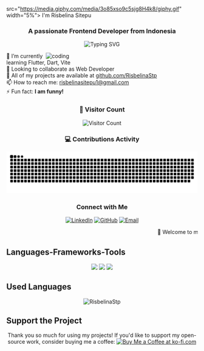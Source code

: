 <!-- Header Section -->
src="https://media.giphy.com/media/3o85xso9c5sjg8H4k8/giphy.gif" width="5%"></a> I'm Risbelina Sitepu</h1>
<h3 align="center">A passionate Frontend Developer from Indonesia</h3>

<!-- Stylish Banner with Typing Animation -->
<p align="center">
    <img src="https://readme-typing-svg.demolab.com?font=Roboto&size=30&duration=3000&pause=500&color=FF4500&center=true&vCenter=true&width=600&lines=Welcome+to+my+GitHub!;I+am+Risbelina+Sitepu;A+Frontend+Developer;Let's+Create+Something+Amazing!" alt="Typing SVG">
</p>

<!-- Frog GIF & Intro -->
<img align="right" alt="coding" width="400" src="https://media.giphy.com/media/l2JhOqJ5W7os8n9rG/giphy.gif">
<p align="left">
    🌱 I’m currently learning Flutter, Dart, Vite<br>
    🤝 Looking to collaborate as Web Developer<br>
    📂 All of my projects are available at <a href="https://github.com/RisbelinaStp?tab=repositories" target="_blank">github.com/RisbelinaStp</a><br>
    📫 How to reach me: <a href="mailto:risbelinasitepu1@gmail.com">risbelinasitepu1@gmail.com</a><br>
    ⚡ Fun fact: <b>I am funny!</b>
</p>

<!-- Visitor Count & Contributions -->
<div align="center">
    <h3>👀 Visitor Count</h3>
    <img src="https://profile-counter.glitch.me/RisbelinaStp/count.svg" alt="Visitor Count" width="100">
    <h3>💻 Contributions Activity</h3>
    <img src="https://raw.githubusercontent.com/salesp07/salesp07/output/github-contribution-grid-snake-dark.svg" alt="snake eating my contributions" style="max-width:100%;">
</div>

<!-- Social Icons -->
<div align="center">
    <h3>Connect with Me</h3>
    <a href="https://linkedin.com/in/risbelina" target="_blank"><img src="https://img.shields.io/badge/LinkedIn-0A66C2?style=for-the-badge&logo=linkedin&logoColor=white" alt="LinkedIn"></a>
    <a href="https://github.com/RisbelinaStp" target="_blank"><img src="https://img.shields.io/badge/GitHub-181717?style=for-the-badge&logo=github&logoColor=white" alt="GitHub"></a>
    <a href="mailto:risbelinasitepu1@gmail.com" target="_blank"><img src="https://img.shields.io/badge/Email-EA4335?style=for-the-badge&logo=gmail&logoColor=white" alt="Email"></a>
</div>

<!-- Marquee Animation -->
<p align="center">
    <marquee behavior="scroll" direction="left" scrollamount="5">
        🐸 Welcome to my world of coding! | 🚀 Let's collaborate and create something amazing! | 🌟 Thank you for visiting!
    </marquee>
</p>

<!-- Languages, Frameworks, and Tools -->
## <b>Languages-Frameworks-Tools</b>
<p align="center">
    <code><img src="https://skillicons.dev/icons?i=c,cpp,css,dart,go,html,java,javascript,lua,md,mysql,php,py,regex,sass"/></code>
    <code><img src="https://skillicons.dev/icons?i=bootstrap,flutter,gradle,materialui,jquery,nextjs,nodejs,npm,postman,react,tailwind,vite"/></code>
    <code><img src="https://skillicons.dev/icons?i=androidstudio,arduino,codepen,figma,git,github,powershell,pycharm,sublime,stackoverflow,vercel,visualstudio,vscode"/></code>
</p>

<!-- Most Used Languages -->
## <b>Used Languages</b>
<p align="center">
    <img src="https://github-readme-stats.vercel.app/api/top-langs?username=RisbelinaStp&show_icons=true&locale=en&layout=compact" alt="RisbelinaStp">
</p>

<!-- Support Section -->
## Support the Project
<p align="center">
    Thank you so much for using my projects! If you'd like to support my open-source work, consider buying me a coffee:
    <a href='https://ko-fi.com/risbelinasitepu' target='_blank'>
        <img height='36' style='border:0px;height:36px;' src='https://cdn.ko-fi.com/cdn/kofi1.png?v=3' border='0' alt='Buy Me a Coffee at ko-fi.com' />
    </a>
</p>
